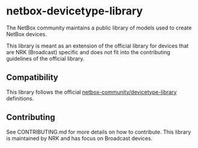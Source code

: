 # netbox-devicetype-library

The NetBox community maintains a public library of models used to create NetBox devices.

This library is meant as an extension of the official library for devices that are NRK (Broadcast) specific and does 
not fit into the contributing guidelines of the official library.

## Compatibility

This library follows the official [netbox-community/devicetype-library](https://github.com/netbox-community/devicetype-library/)
definitions.

## Contributing

See CONTRIBUTING.md for more details on how to contribute.
This library is maintained by NRK and has focus on Broadcast devices.